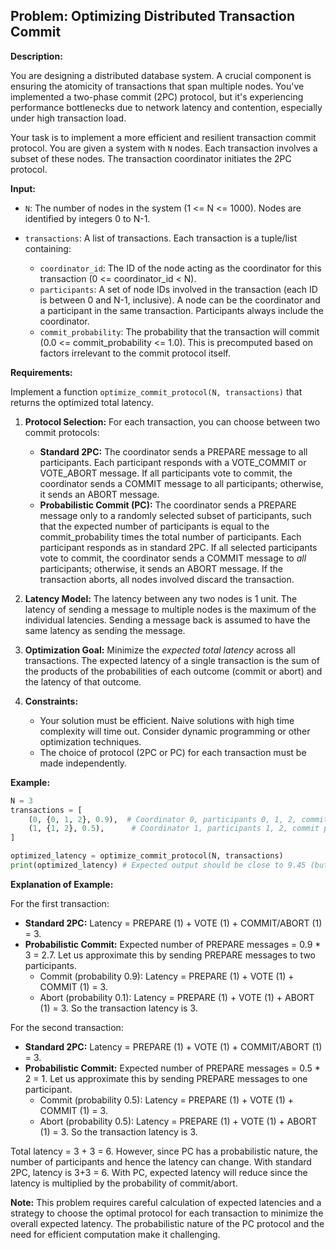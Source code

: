 ## Problem: Optimizing Distributed Transaction Commit

**Description:**

You are designing a distributed database system. A crucial component is ensuring the atomicity of transactions that span multiple nodes. You've implemented a two-phase commit (2PC) protocol, but it's experiencing performance bottlenecks due to network latency and contention, especially under high transaction load.

Your task is to implement a more efficient and resilient transaction commit protocol.  You are given a system with `N` nodes. Each transaction involves a subset of these nodes. The transaction coordinator initiates the 2PC protocol.

**Input:**

*   `N`: The number of nodes in the system (1 <= N <= 1000). Nodes are identified by integers 0 to N-1.
*   `transactions`: A list of transactions. Each transaction is a tuple/list containing:

    *   `coordinator_id`: The ID of the node acting as the coordinator for this transaction (0 <= coordinator\_id < N).
    *   `participants`: A set of node IDs involved in the transaction (each ID is between 0 and N-1, inclusive).  A node can be the coordinator and a participant in the same transaction. Participants always include the coordinator.
    *   `commit_probability`: The probability that the transaction will commit (0.0 <= commit\_probability <= 1.0). This is precomputed based on factors irrelevant to the commit protocol itself.

**Requirements:**

Implement a function `optimize_commit_protocol(N, transactions)` that returns the optimized total latency.

1.  **Protocol Selection:** For each transaction, you can choose between two commit protocols:
    *   **Standard 2PC:** The coordinator sends a PREPARE message to all participants. Each participant responds with a VOTE\_COMMIT or VOTE\_ABORT message. If all participants vote to commit, the coordinator sends a COMMIT message to all participants; otherwise, it sends an ABORT message.
    *   **Probabilistic Commit (PC):**  The coordinator sends a PREPARE message only to a randomly selected subset of participants, such that the expected number of participants is equal to the commit_probability times the total number of participants. Each participant responds as in standard 2PC. If all selected participants vote to commit, the coordinator sends a COMMIT message to *all* participants; otherwise, it sends an ABORT message. If the transaction aborts, all nodes involved discard the transaction.

2.  **Latency Model:** The latency between any two nodes is 1 unit. The latency of sending a message to multiple nodes is the maximum of the individual latencies. Sending a message back is assumed to have the same latency as sending the message.

3.  **Optimization Goal:** Minimize the *expected total latency* across all transactions. The expected latency of a single transaction is the sum of the products of the probabilities of each outcome (commit or abort) and the latency of that outcome.

4.  **Constraints:**
    *   Your solution must be efficient. Naive solutions with high time complexity will time out. Consider dynamic programming or other optimization techniques.
    *   The choice of protocol (2PC or PC) for each transaction must be made independently.

**Example:**

```python
N = 3
transactions = [
    (0, {0, 1, 2}, 0.9),  # Coordinator 0, participants 0, 1, 2, commit probability 0.9
    (1, {1, 2}, 0.5),      # Coordinator 1, participants 1, 2, commit probability 0.5
]

optimized_latency = optimize_commit_protocol(N, transactions)
print(optimized_latency) # Expected output should be close to 9.45 (but could vary slightly due to the probabilistic nature).
```

**Explanation of Example:**

For the first transaction:
*   **Standard 2PC:** Latency = PREPARE (1) + VOTE (1) + COMMIT/ABORT (1) = 3.
*   **Probabilistic Commit:** Expected number of PREPARE messages = 0.9 * 3 = 2.7. Let us approximate this by sending PREPARE messages to two participants.
    *   Commit (probability 0.9): Latency = PREPARE (1) + VOTE (1) + COMMIT (1) = 3.
    *   Abort (probability 0.1): Latency = PREPARE (1) + VOTE (1) + ABORT (1) = 3.
    So the transaction latency is 3.

For the second transaction:
*   **Standard 2PC:** Latency = PREPARE (1) + VOTE (1) + COMMIT/ABORT (1) = 3.
*   **Probabilistic Commit:** Expected number of PREPARE messages = 0.5 * 2 = 1. Let us approximate this by sending PREPARE messages to one participant.
    *   Commit (probability 0.5): Latency = PREPARE (1) + VOTE (1) + COMMIT (1) = 3.
    *   Abort (probability 0.5): Latency = PREPARE (1) + VOTE (1) + ABORT (1) = 3.
    So the transaction latency is 3.

Total latency = 3 + 3 = 6. However, since PC has a probabilistic nature, the number of participants and hence the latency can change. With standard 2PC, latency is 3+3 = 6.
With PC, expected latency will reduce since the latency is multiplied by the probability of commit/abort.

**Note:**  This problem requires careful calculation of expected latencies and a strategy to choose the optimal protocol for each transaction to minimize the overall expected latency. The probabilistic nature of the PC protocol and the need for efficient computation make it challenging.
